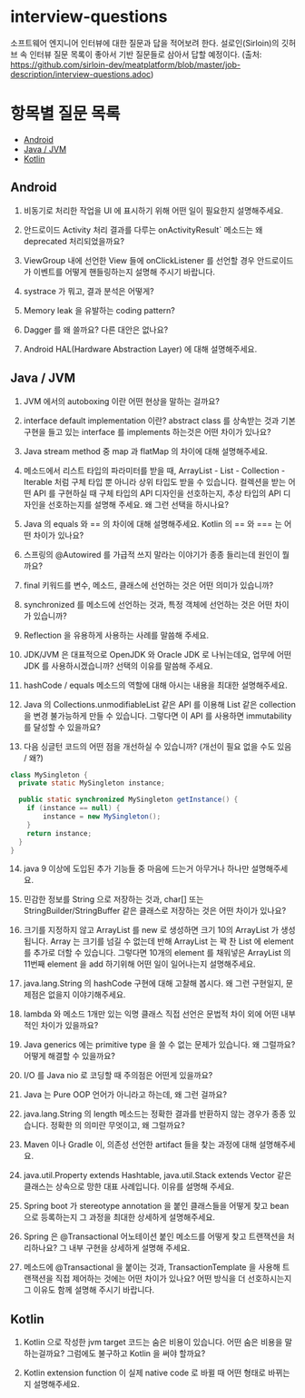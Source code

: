 # interview-questions

소프트웨어 엔지니어 인터뷰에 대한 질문과 답을 적어보려 한다.
설로인(Sirloin)의 깃허브 속 인터뷰 질문 목록이 좋아서 기반 질문들로 삼아서 답할 예정이다.
(출처: https://github.com/sirloin-dev/meatplatform/blob/master/job-description/interview-questions.adoc)

# 항목별 질문 목록

- [Android](#android)
- [Java / JVM](#java--jvm)
- [Kotlin](#kotlin)

## Android

1. 비동기로 처리한 작업을 UI 에 표시하기 위해 어떤 일이 필요한지 설명해주세요.

2. 안드로이드 Activity 처리 결과를 다루는 onActivityResult` 메소드는 왜 deprecated 처리되었을까요?

3. ViewGroup 내에 선언한 View 들에 onClickListener 를 선언할 경우 안드로이드가 이벤트를 어떻게 핸들링하는지 설명해 주시기 바랍니다.

4. systrace 가 뭐고, 결과 분석은 어떻게?

5. Memory leak 을 유발하는 coding pattern?

6. Dagger 를 왜 쓸까요? 다른 대안은 없나요?

7. Android HAL(Hardware Abstraction Layer) 에 대해 설명해주세요.

## Java / JVM

1. JVM 에서의 autoboxing 이란 어떤 현상을 말하는 걸까요?

2. interface default implementation 이란? abstract class 를 상속받는 것과 기본 구현을 들고 있는 interface 를 implements 하는것은 어떤 차이가 있나요?

3. Java stream method 중 map 과 flatMap 의 차이에 대해 설명해주세요.

4. 메소드에서 리스트 타입의 파라미터를 받을 때, ArrayList - List - Collection - Iterable 처럼 구체 타입 뿐 아니라 상위 타입도 받을 수 있습니다. 컬렉션을 받는 어떤 API 를 구현하실 때 구체 타입의 API 디자인을 선호하는지, 추상 타입의 API 디자인을 선호하는지를 설명해 주세요. 왜 그런 선택을 하시나요?

5. Java 의 equals 와 == 의 차이에 대해 설명해주세요. Kotlin 의 == 와 === 는 어떤 차이가 있나요?

6. 스프링의 @Autowired 를 가급적 쓰지 말라는 이야기가 종종 들리는데 원인이 뭘까요?

7. final 키워드를 변수, 메소드, 클래스에 선언하는 것은 어떤 의미가 있습니까?

8. synchronized 를 메소드에 선언하는 것과, 특정 객체에 선언하는 것은 어떤 차이가 있습니까?

9. Reflection 을 유용하게 사용하는 사례를 말씀해 주세요.

10. JDK/JVM 은 대표적으로 OpenJDK 와 Oracle JDK 로 나뉘는데요, 업무에 어떤 JDK 를 사용하시겠습니까? 선택의 이유를 말씀해 주세요.

11. hashCode / equals 메소드의 역할에 대해 아시는 내용을 최대한 설명해주세요.

12. Java 의 Collections.unmodifiableList 같은 API 를 이용해 List 같은 collection 을 변경 불가능하게 만들 수 있습니다. 그렇다면 이 API 를 사용하면 immutability 를 달성할 수 있을까요?

13. 다음 싱글턴 코드의 어떤 점을 개선하실 수 있습니까? (개선이 필요 없을 수도 있음 / 왜?)

```java
class MySingleton {
  private static MySingleton instance;

  public static synchronized MySingleton getInstance() {
    if (instance == null) {
        instance = new MySingleton();
    }
    return instance;
  }
}
```

14. java 9 이상에 도입된 추가 기능들 중 마음에 드는거 아무거나 하나만 설명해주세요.

15. 민감한 정보를 String 으로 저장하는 것과, char[] 또는 StringBuilder/StringBuffer 같은 클래스로 저장하는 것은 어떤 차이가 있나요?

16. 크기를 지정하지 않고 ArrayList 를 new 로 생성하면 크기 10의 ArrayList 가 생성됩니다. Array 는 크기를 넘길 수 없는데 반해 ArrayList 는 꽉 찬 List 에 element 를 추가로 더할 수 있습니다. 그렇다면 10개의 element 를 채워넣은 ArrayList 의 11번째 element 을 add 하기위해 어떤 일이 일어나는지 설명해주세요.

17. java.lang.String 의 hashCode 구현에 대해 고찰해 봅시다. 왜 그런 구현일지, 문제점은 없을지 이야기해주세요.

18. lambda 와 메소드 1개만 있는 익명 클래스 직접 선언은 문법적 차이 외에 어떤 내부적인 차이가 있을까요?

19. Java generics 에는 primitive type 을 쓸 수 없는 문제가 있습니다. 왜 그럴까요? 어떻게 해결할 수 있을까요?

20. I/O 를 Java nio 로 코딩할 때 주의점은 어떤게 있을까요?

21. Java 는 Pure OOP 언어가 아니라고 하는데, 왜 그런 걸까요?

22. java.lang.String 의 length 메소드는 정확한 결과를 반환하지 않는 경우가 종종 있습니다. 정확한 의 의미란 무엇이고, 왜 그럴까요?

23. Maven 이나 Gradle 이, 의존성 선언한 artifact 들을 찾는 과정에 대해 설명해주세요.

24. java.util.Property extends Hashtable, java.util.Stack extends Vector 같은 클래스는 상속으로 망한 대표 사례입니다. 이유를 설명해 주세요.

25. Spring boot 가 stereotype annotation 을 붙인 클래스들을 어떻게 찾고 bean 으로 등록하는지 그 과정을 최대한 상세하게 설명해주세요.

26. Spring 은 @Transactional 어노테이션 붙인 메소드를 어떻게 찾고 트랜잭션을 처리하나요? 그 내부 구현을 상세하게 설명해 주세요.

27. 메소드에 @Transactional 을 붙이는 것과, TransactionTemplate 을 사용해 트랜잭션을 직접 제어하는 것에는 어떤 차이가 있나요? 어떤 방식을 더 선호하시는지 그 이유도 함께 설명해 주시기 바랍니다.

## Kotlin

1. Kotlin 으로 작성한 jvm target 코드는 숨은 비용이 있습니다. 어떤 숨은 비용을 말하는걸까요? 그럼에도 불구하고 Kotlin 을 써야 할까요?

2. Kotlin extension function 이 실제 native code 로 바뀔 때 어떤 형태로 바뀌는지 설명해주세요.
